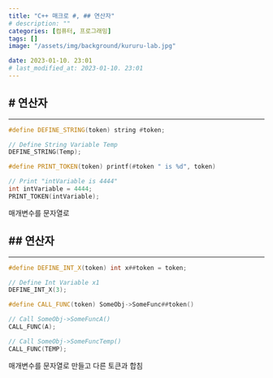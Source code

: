 ```yaml
---
title: "C++ 매크로 #, ## 연산자"
# description: ""
categories: [컴퓨터, 프로그래밍]
tags: []
image: "/assets/img/background/kururu-lab.jpg"

date: 2023-01-10. 23:01
# last_modified_at: 2023-01-10. 23:01
---
```


## # 연산자

---

```cpp
#define DEFINE_STRING(token) string #token;

// Define String Variable Temp
DEFINE_STRING(Temp);

#define PRINT_TOKEN(token) printf(#token " is %d", token)

// Print "intVariable is 4444"
int intVariable = 4444;
PRINT_TOKEN(intVariable);
```

매개변수를 문자열로  

## ## 연산자

---

```cpp
#define DEFINE_INT_X(token) int x##token = token;

// Define Int Variable x1
DEFINE_INT_X(3);

#define CALL_FUNC(token) SomeObj->SomeFunc##token()

// Call SomeObj->SomeFuncA()
CALL_FUNC(A);

// Call SomeObj->SomeFuncTemp()
CALL_FUNC(TEMP);
```

매개변수를 문자열로 만들고 다른 토큰과 합침  
